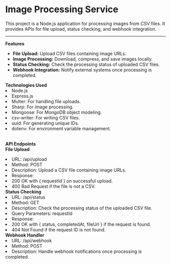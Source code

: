 <h1>Image Processing Service</h1>
This project is a Node.js application for processing images from CSV files. It provides APIs for file upload, status checking, and webhook integration.
<hr>

<b>Features</b>
<ul>
<li><b>File Upload:</b> Upload CSV files containing image URLs.</li>
<li><b>Image Processing:</b> Download, compress, and save images locally.</li>
<li><b>Status Checking:</b> Check the processing status of uploaded CSV files.</li>
<li><b>Webhook Integration:</b> Notify external systems once processing is completed.</li>
</ul>
<b>Technologies Used</b> <br>
<li>Node.js</li>
<li>Express.js</li>
<li>Multer: For handling file uploads.</li>
<li>Sharp: For image processing.</li>
<li>Mongoose: For MongoDB object modeling.</li>
<li>csv-writer: For writing CSV files.</li>
<li>uuid: For generating unique IDs.</li>
<li>dotenv: For environment variable management.</li>
<br>

<b>API Endpoints</b>
<br>
<b>File Upload</b>
<li>URL: /api/upload</li>
<li>Method: POST</li>
<li>Description: Upload a CSV file containing image URLs.</li>
<li>Response:</li>
<li>200 OK with { requestId } on successful upload.</li>
<li>400 Bad Request if the file is not a CSV.</li>
<b>Status Checking</b>
<li>URL: /api/status</li>
<li>Method: GET</li>
<li>Description: Check the processing status of the uploaded CSV file.</li>
<li>Query Parameters: requestId</li>
<li>Response:</li>
<li>200 OK with { status, completedAt, fileUrl } if the request is found.</li>
<li>404 Not Found if the request ID is not found.</li>
<b>Webhook Handler</b>
<li>URL: /api/webhook</li>
<li>Method: POST</li>
<li>Description: Handle webhook notifications once processing is completed.</li>
